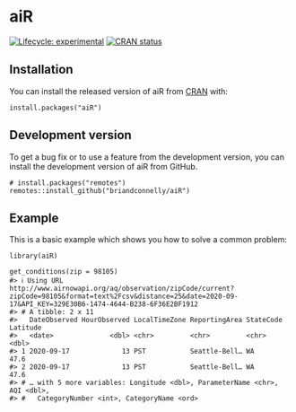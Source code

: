 
<!-- README.md is generated from README.Rmd. Please edit that file -->

aiR
===

<!-- badges: start -->

[![Lifecycle:
experimental](https://img.shields.io/badge/lifecycle-experimental-orange.svg)](https://www.tidyverse.org/lifecycle/#experimental)
[![CRAN
status](https://www.r-pkg.org/badges/version/aiR)](https://CRAN.R-project.org/package=aiR)
<!-- badges: end -->

Installation
------------

You can install the released version of aiR from
[CRAN](https://CRAN.R-project.org) with:

    install.packages("aiR")

Development version
-------------------

To get a bug fix or to use a feature from the development version, you
can install the development version of aiR from GitHub.

    # install.packages("remotes")
    remotes::install_github("briandconnelly/aiR")

Example
-------

This is a basic example which shows you how to solve a common problem:

    library(aiR)

    get_conditions(zip = 98105)
    #> ℹ Using URL http://www.airnowapi.org/aq/observation/zipCode/current?zipCode=98105&format=text%2Fcsv&distance=25&date=2020-09-17&API_KEY=329E30B6-1474-4644-B238-6F36E2BF1912
    #> # A tibble: 2 x 11
    #>   DateObserved HourObserved LocalTimeZone ReportingArea StateCode Latitude
    #>   <date>              <dbl> <chr>         <chr>         <chr>        <dbl>
    #> 1 2020-09-17             13 PST           Seattle-Bell… WA            47.6
    #> 2 2020-09-17             13 PST           Seattle-Bell… WA            47.6
    #> # … with 5 more variables: Longitude <dbl>, ParameterName <chr>, AQI <dbl>,
    #> #   CategoryNumber <int>, CategoryName <ord>
